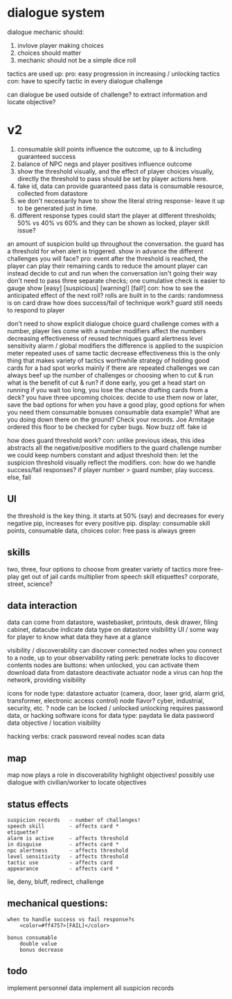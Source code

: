 # dialogue system

dialogue mechanic should:

1. invlove player making choices
2. choices should matter
3. mechanic should not be a simple dice roll

tactics are used up:
    pro: easy progression in increasing / unlocking tactics
    con: have to specify tactic in every dialogue challenge



can dialogue be used outside of challenge?
to extract information and locate objective?


# v2

1. consumable skill points influence the outcome, up to & including guaranteed success
2. balance of NPC negs and player positives influence outcome
3. show the threshold visually, and the effect of player choices visually, directly
    the threshold to pass should be set by player actions here.
4. fake id, data can provide guaranteed pass
    data is consumable resource, collected from datastore
5. we don't necessarily have to show the literal string response- leave it up to be generated just in time.
6. different response types could start the player at different thresholds; 50% vs 40% vs 60%
    and they can be shown as locked, player skill issue?

an amount of suspicion build up throughout the conversation. the guard has a threshold for when alert is triggered.
show in advance the different challenges you will face?
    pro: 
        event after the threshold is reached, the player can play their remaining cards to reduce the amount
        player can instead decide to cut and run when the conversation isn't going their way
        don't need to pass three separate checks; one cumulative check is easier to gauge
        show [easy] [suspicious] [warning!] [fail!]
    con:
        how to see the anticipated effect of the next roll?
            rolls are built in to the cards: randomness is on card draw
        how does success/fail of technique work?
            guard still needs to respond to player

don't need to show explicit dialogue choice
guard challenge comes with a number, player lies come with a number
modifiers affect the numbers
    decreasing effectiveness of reused techniques
    guard alertness
    level sensitivity
    alarm / global modifiers
the difference is applied to the suspicion meter
repeated uses of same tactic decrease effectiveness
    this is the only thing that makes variety of tactics worthwhile
strategy of holding good cards for a bad spot works mainly if there are repeated challenges
    we can always beef up the number of challenges
    or choosing when to cut & run
what is the benefit of cut & run?
    if done early, you get a head start on running
    if you wait too long, you lose the chance
drafting cards from a deck?
    you have three upcoming choices: decide to use them now or later, save the bad options for when you have a good play, good options for when you need them
consumable bonuses
consumable data
    example?
    What are you doing down there on the ground?
        Check your records. Joe Armitage ordered this floor to be checked for cyber bugs. Now buzz off.
fake id


how does guard threshold work?
con: unlike previous ideas, this idea abstracts all the negative/positive modifiers to the guard challenge number
    we could keep numbers constant and adjust threshold then: let the suspicion threshold visually reflect the modifiers.
con: how do we handle success/fail responses?
    if player number > guard number, play success. else, fail

## UI

the threshold is the key thing. 
it starts at 50% (say) and decreases for every negative pip,
increases for every positive pip.
display: consumable skill points, consumable data, choices
    color: free pass is always green

## skills

two, three, four options to choose from
greater variety of tactics
more free-play get out of jail cards
multiplier from speech skill
etiquettes?
    corporate, street, science?

## data interaction

data can come from datastore, wastebasket, printouts, desk drawer, filing cabinet, datacube
indicate data type on datastore visibilitty
UI / some way for player to know what data they have at a glance

visibility / discoverability
    can discover connected nodes when you connect to a node, up to your observability rating
    perk: penetrate locks to discover contents
    nodes are buttons: when unlocked, you can activate them
        download data from datastore
        deactivate actuator node
    a virus can hop the network, providing visibility

icons for node type: 
    datastore
    actuator (camera, door, laser grid, alarm grid, transformer, electronic access control)
node flavor?
    cyber, industrial, security, etc. ?
node can be locked / unlocked
    unlocking requires password data, or hacking software
icons for data type:
    paydata
    lie data
    password data
    objective / location
    visibility

hacking verbs:
    crack password
    reveal nodes
    scan data


## map

map now plays a role in discoverability
highlight objectives!
possibly use dialogue with civilian/worker to locate objectives


## status effects
    suspicion records   - number of challenges!
    speech skill        - affects card * 
    etiquette?
    alarm is active     - affects threshold
    in disguise         - affects card * 
    npc alertness       - affects threshold
    level sensitivity   - affects threshold
    tactic use          - affects card
    appearance          - affects card * 

lie, deny, bluff, redirect, challenge


## mechanical questions:
    when to handle success vs fail response?s
        <color=#ff4757>[FAIL]</color>

    bonus consumable
        double value
        bonus decrease
        

## todo

implement personnel data
implement all suspicion records